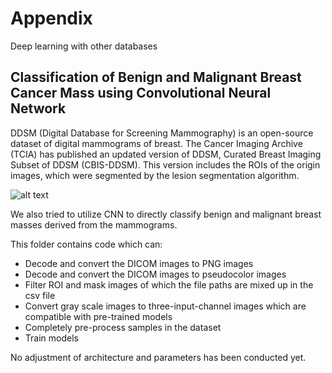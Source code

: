 # Appendix
Deep learning with other databases

## Classification of Benign and Malignant Breast Cancer Mass using Convolutional Neural Network

DDSM (Digital Database for Screening Mammography) is an open-source dataset of digital mammograms of breast. The Cancer Imaging Archive (TCIA) has published an updated version of DDSM, Curated Breast Imaging Subset of DDSM (CBIS-DDSM). This version includes the ROIs of the origin images, which were segmented by the lesion segmentation algorithm.

![alt text](https://github.com/YilinHHH/BMEN-E4000-DEEP-LEARNING-HeYu-Final-Project/blob/master/Figures/ROI.png)

We also tried to utilize CNN to directly classify benign and malignant breast masses derived from the mammograms. 

This folder contains code which can:

 - Decode and convert the DICOM images to PNG images
 - Decode and convert the DICOM images to pseudocolor images
 - Filter ROI and mask images of which the file paths are mixed up in the csv file
 - Convert gray scale images to three-input-channel images which are compatible with pre-trained models
 - Completely pre-process samples in the dataset
 - Train models
 
No adjustment of architecture and parameters has been conducted yet.
